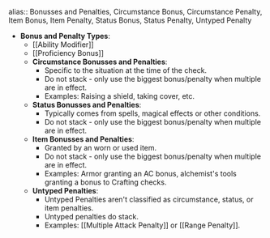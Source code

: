 alias:: Bonusses and Penalties, Circumstance Bonus, Circumstance Penalty, Item Bonus, Item Penalty, Status Bonus, Status Penalty, Untyped Penalty

- **Bonus and Penalty Types**:
	- [[Ability Modifier]]
	- [[Proficiency Bonus]]
	- **Circumstance Bonusses and Penalties**:
		- Specific to the situation at the time of the check.
		- Do not stack - only use the biggest bonus/penalty when multiple are in effect.
		- Examples: Raising a shield, taking cover, etc.
	- **Status Bonusses and Penalties**:
		- Typically comes from spells, magical effects or other conditions.
		- Do not stack - only use the biggest bonus/penalty when multiple are in effect.
	- **Item Bonusses and Penalties**:
		- Granted by an worn or used item.
		- Do not stack - only use the biggest bonus/penalty when multiple are in effect.
		- Examples: Armor granting an AC bonus, alchemist's tools granting a bonus to Crafting checks.
	- **Untyped Penalties**:
		- Untyped Penalties aren't classified as circumstance, status, or item penalties.
		- Untyped penalties do stack.
		- Examples: [[Multiple Attack Penalty]] or [[Range Penalty]].